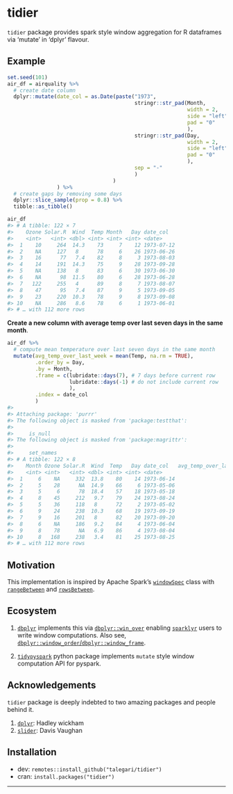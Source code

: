 
<!-- README.md is generated from README.Rmd. Please edit that file -->

# tidier

<!-- badges: start -->
<!-- badges: end -->

`tidier` package provides spark style window aggregation for R
dataframes via ‘mutate’ in ‘dplyr’ flavour.

## Example

``` r
set.seed(101)
air_df = airquality %>%
  # create date column
  dplyr::mutate(date_col = as.Date(paste("1973",
                                         stringr::str_pad(Month,
                                                          width = 2,
                                                          side = "left",
                                                          pad = "0"
                                                          ),
                                         stringr::str_pad(Day,
                                                          width = 2,
                                                          side = "left",
                                                          pad = "0"
                                                          ),
                                         sep = "-"
                                         )
                                  )
                ) %>%
  # create gaps by removing some days
  dplyr::slice_sample(prop = 0.8) %>% 
  tibble::as_tibble()

air_df
#> # A tibble: 122 × 7
#>    Ozone Solar.R  Wind  Temp Month   Day date_col  
#>    <int>   <int> <dbl> <int> <int> <int> <date>    
#>  1    10     264  14.3    73     7    12 1973-07-12
#>  2    NA     127   8      78     6    26 1973-06-26
#>  3    16      77   7.4    82     8     3 1973-08-03
#>  4    14     191  14.3    75     9    28 1973-09-28
#>  5    NA     138   8      83     6    30 1973-06-30
#>  6    NA      98  11.5    80     6    28 1973-06-28
#>  7   122     255   4      89     8     7 1973-08-07
#>  8    47      95   7.4    87     9     5 1973-09-05
#>  9    23     220  10.3    78     9     8 1973-09-08
#> 10    NA     286   8.6    78     6     1 1973-06-01
#> # … with 112 more rows
```

**Create a new column with average temp over last seven days in the same
month**.

``` r
air_df %>% 
  # compute mean temperature over last seven days in the same month
  mutate(avg_temp_over_last_week = mean(Temp, na.rm = TRUE),
         .order_by = Day,
         .by = Month,
         .frame = c(lubridate::days(7), # 7 days before current row
                    lubridate::days(-1) # do not include current row
                    ),
         .index = date_col
         )
#> 
#> Attaching package: 'purrr'
#> The following object is masked from 'package:testthat':
#> 
#>     is_null
#> The following object is masked from 'package:magrittr':
#> 
#>     set_names
#> # A tibble: 122 × 8
#>    Month Ozone Solar.R  Wind  Temp   Day date_col   avg_temp_over_last_week
#>    <int> <int>   <int> <dbl> <int> <int> <date>                       <dbl>
#>  1     6    NA     332  13.8    80    14 1973-06-14                    87.2
#>  2     5    28      NA  14.9    66     6 1973-05-06                    66  
#>  3     5     6      78  18.4    57    18 1973-05-18                    65.2
#>  4     8    45     212   9.7    79    24 1973-08-24                    76.5
#>  5     5    36     118   8      72     2 1973-05-02                   NaN  
#>  6     9    24     238  10.3    68    19 1973-09-19                    73  
#>  7     9    16     201   8      82    20 1973-09-20                    71.7
#>  8     6    NA     186   9.2    84     4 1973-06-04                    72.5
#>  9     8    78      NA   6.9    86     4 1973-08-04                    81.3
#> 10     8   168     238   3.4    81    25 1973-08-25                    76.5
#> # … with 112 more rows
```

## Motivation

This implementation is inspired by Apache Spark’s
[`windowSpec`](https://spark.apache.org/docs/3.2.1/api/python/reference/api/pyspark.sql.Column.over.html?highlight=windowspec)
class with
[`rangeBetween`](https://spark.apache.org/docs/3.2.1/api/python/reference/api/pyspark.sql.WindowSpec.rangeBetween.html)
and
[`rowsBetween`](https://spark.apache.org/docs/3.2.1/api/python/reference/api/pyspark.sql.WindowSpec.rowsBetween.html).

## Ecosystem

1.  [`dbplyr`](https://dbplyr.tidyverse.org/) implements this via
    [`dbplyr::win_over`](https://dbplyr.tidyverse.org/reference/win_over.html?q=win_over#null)
    enabling [`sparklyr`](https://spark.rstudio.com/) users to write
    window computations. Also see,
    [`dbplyr::window_order`/`dbplyr::window_frame`](https://dbplyr.tidyverse.org/reference/window_order.html?q=window_fr#ref-usage).

2.  [`tidypyspark`](https://talegari.github.io/tidypyspark/_build/html/index.html)
    python package implements `mutate` style window computation API for
    pyspark.

## Acknowledgements

`tidier` package is deeply indebted to two amazing packages and people
behind it.

1.  [`dplyr`](https://cran.r-project.org/package=dplyr): Hadley wickham
2.  [`slider`](https://cran.r-project.org/package=slider): Davis Vaughan

## Installation

-   dev: `remotes::install_github("talegari/tidier")`
-   cran: `install.packages("tidier")`

------------------------------------------------------------------------
